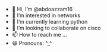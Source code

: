 - 👋 Hi, I’m @abdoazzam16
- 👀 I’m interested in networks
- 🌱 I’m currently learning python
- 💞️ I’m looking to collaborate on cisco
- 📫 How to reach me ...
- 😄 Pronouns: ^_^
  
<!---
abdoazzam16/abdoazzam16 is a ✨ special ✨ repository because its `README.md` (this file) appears on your GitHub profile.
You can click the Preview link to take a look at your changes.
--->
